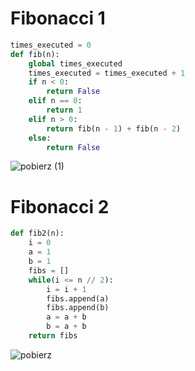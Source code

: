 # Fibonacci 1
```py
times_executed = 0
def fib(n):
    global times_executed
    times_executed = times_executed + 1
    if n < 0:
        return False
    elif n == 0:
        return 1
    elif n > 0:
        return fib(n - 1) + fib(n - 2)
    else:
        return False
```

![pobierz (1)](https://user-images.githubusercontent.com/117569921/200168266-83a43a45-1c03-4a68-87bb-b516401d44b2.png)



# Fibonacci 2
```py
def fib2(n):
    i = 0
    a = 1
    b = 1
    fibs = []
    while(i <= n // 2):
        i = i + 1
        fibs.append(a)
        fibs.append(b)
        a = a + b
        b = a + b
    return fibs
```

![pobierz](https://user-images.githubusercontent.com/117569921/200168256-280e3249-1c65-4cf9-a4db-c774c6cd0deb.png)

